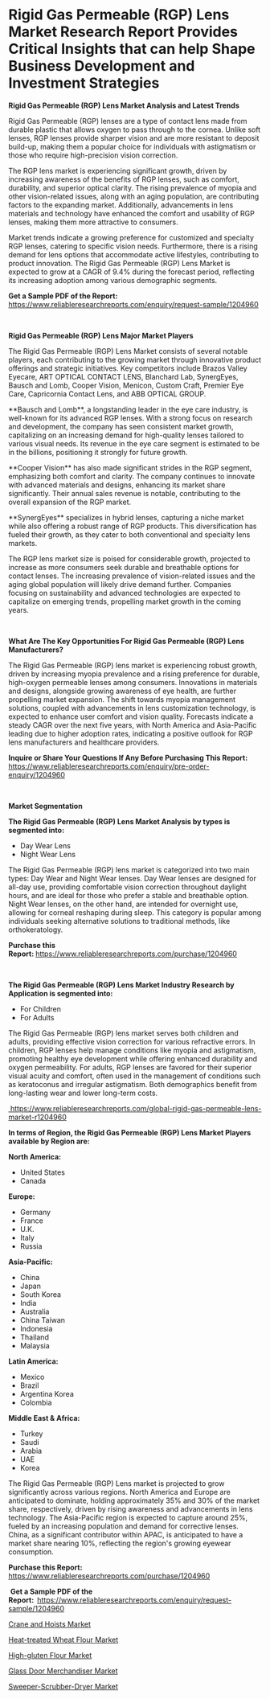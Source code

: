 <p><h1>Rigid Gas Permeable (RGP) Lens Market Research Report Provides Critical Insights that can help Shape Business Development and Investment Strategies</h1></p><p><strong>Rigid Gas Permeable (RGP) Lens Market Analysis and Latest Trends</strong></p>
<p><p>Rigid Gas Permeable (RGP) lenses are a type of contact lens made from durable plastic that allows oxygen to pass through to the cornea. Unlike soft lenses, RGP lenses provide sharper vision and are more resistant to deposit build-up, making them a popular choice for individuals with astigmatism or those who require high-precision vision correction.</p><p>The RGP lens market is experiencing significant growth, driven by increasing awareness of the benefits of RGP lenses, such as comfort, durability, and superior optical clarity. The rising prevalence of myopia and other vision-related issues, along with an aging population, are contributing factors to the expanding market. Additionally, advancements in lens materials and technology have enhanced the comfort and usability of RGP lenses, making them more attractive to consumers.</p><p>Market trends indicate a growing preference for customized and specialty RGP lenses, catering to specific vision needs. Furthermore, there is a rising demand for lens options that accommodate active lifestyles, contributing to product innovation. The Rigid Gas Permeable (RGP) Lens Market is expected to grow at a CAGR of 9.4% during the forecast period, reflecting its increasing adoption among various demographic segments.</p></p>
<p><strong>Get a Sample PDF of the Report:&nbsp;</strong> <a href="https://www.reliableresearchreports.com/enquiry/request-sample/1204960?utm_campaign=7&utm_medium=2&utm_source=Github&utm_content=ia&utm_term=16102024&utm_id=rigid-gas-permeable-rgp-lens">https://www.reliableresearchreports.com/enquiry/request-sample/1204960</a></p>
<p>&nbsp;</p>
<p><strong>Rigid Gas Permeable (RGP) Lens Major Market Players</strong></p>
<p><p>The Rigid Gas Permeable (RGP) Lens Market consists of several notable players, each contributing to the growing market through innovative product offerings and strategic initiatives. Key competitors include Brazos Valley Eyecare, ART OPTICAL CONTACT LENS, Blanchard Lab, SynergEyes, Bausch and Lomb, Cooper Vision, Menicon, Custom Craft, Premier Eye Care, Capricornia Contact Lens, and ABB OPTICAL GROUP.</p><p>**Bausch and Lomb**, a longstanding leader in the eye care industry, is well-known for its advanced RGP lenses. With a strong focus on research and development, the company has seen consistent market growth, capitalizing on an increasing demand for high-quality lenses tailored to various visual needs. Its revenue in the eye care segment is estimated to be in the billions, positioning it strongly for future growth.</p><p>**Cooper Vision** has also made significant strides in the RGP segment, emphasizing both comfort and clarity. The company continues to innovate with advanced materials and designs, enhancing its market share significantly. Their annual sales revenue is notable, contributing to the overall expansion of the RGP market.</p><p>**SynergEyes** specializes in hybrid lenses, capturing a niche market while also offering a robust range of RGP products. This diversification has fueled their growth, as they cater to both conventional and specialty lens markets.</p><p>The RGP lens market size is poised for considerable growth, projected to increase as more consumers seek durable and breathable options for contact lenses. The increasing prevalence of vision-related issues and the aging global population will likely drive demand further. Companies focusing on sustainability and advanced technologies are expected to capitalize on emerging trends, propelling market growth in the coming years.</p></p>
<p>&nbsp;</p>
<p><strong>What Are The Key Opportunities For Rigid Gas Permeable (RGP) Lens Manufacturers?</strong></p>
<p><p>The Rigid Gas Permeable (RGP) lens market is experiencing robust growth, driven by increasing myopia prevalence and a rising preference for durable, high-oxygen permeable lenses among consumers. Innovations in materials and designs, alongside growing awareness of eye health, are further propelling market expansion. The shift towards myopia management solutions, coupled with advancements in lens customization technology, is expected to enhance user comfort and vision quality. Forecasts indicate a steady CAGR over the next five years, with North America and Asia-Pacific leading due to higher adoption rates, indicating a positive outlook for RGP lens manufacturers and healthcare providers.</p></p>
<p><strong>Inquire or Share Your Questions If Any Before Purchasing This Report:</strong> <a href="https://www.reliableresearchreports.com/enquiry/pre-order-enquiry/1204960?utm_campaign=7&utm_medium=2&utm_source=Github&utm_content=ia&utm_term=16102024&utm_id=rigid-gas-permeable-rgp-lens">https://www.reliableresearchreports.com/enquiry/pre-order-enquiry/1204960</a></p>
<p>&nbsp;</p>
<p><strong>Market Segmentation</strong></p>
<p><strong>The Rigid Gas Permeable (RGP) Lens Market Analysis by types is segmented into:</strong></p>
<p><ul><li>Day Wear Lens</li><li>Night Wear Lens</li></ul></p>
<p><p>The Rigid Gas Permeable (RGP) lens market is categorized into two main types: Day Wear and Night Wear lenses. Day Wear lenses are designed for all-day use, providing comfortable vision correction throughout daylight hours, and are ideal for those who prefer a stable and breathable option. Night Wear lenses, on the other hand, are intended for overnight use, allowing for corneal reshaping during sleep. This category is popular among individuals seeking alternative solutions to traditional methods, like orthokeratology.</p></p>
<p><strong>Purchase this Report:&nbsp;</strong><a href="https://www.reliableresearchreports.com/purchase/1204960?utm_campaign=7&utm_medium=2&utm_source=Github&utm_content=ia&utm_term=16102024&utm_id=rigid-gas-permeable-rgp-lens">https://www.reliableresearchreports.com/purchase/1204960</a></p>
<p>&nbsp;</p>
<p><strong>The Rigid Gas Permeable (RGP) Lens Market Industry Research by Application is segmented into:</strong></p>
<p><ul><li>For Children</li><li>For Adults</li></ul></p>
<p><p>The Rigid Gas Permeable (RGP) lens market serves both children and adults, providing effective vision correction for various refractive errors. In children, RGP lenses help manage conditions like myopia and astigmatism, promoting healthy eye development while offering enhanced durability and oxygen permeability. For adults, RGP lenses are favored for their superior visual acuity and comfort, often used in the management of conditions such as keratoconus and irregular astigmatism. Both demographics benefit from long-lasting wear and lower long-term costs.</p></p>
<p><a href="https://www.reliableresearchreports.com/global-rigid-gas-permeable-lens-market-r1204960?utm_campaign=7&utm_medium=2&utm_source=Github&utm_content=ia&utm_term=16102024&utm_id=rigid-gas-permeable-rgp-lens">&nbsp;https://www.reliableresearchreports.com/global-rigid-gas-permeable-lens-market-r1204960</a></p>
<p><strong>In terms of Region, the Rigid Gas Permeable (RGP) Lens Market Players available by Region are:</strong></p>
<p>
    <p> <strong> North America: </strong>
        <ul>
            <li>United States</li>
            <li>Canada</li>
        </ul>
        </p> 
    <p> <strong> Europe: </strong>
        <ul>
            <li>Germany</li>
            <li>France</li>
            <li>U.K.</li>
            <li>Italy</li>
            <li>Russia</li>
        </ul>
        </p> 
    <p> <strong> Asia-Pacific: </strong>
        <ul>
            <li>China</li>
            <li>Japan</li>
            <li>South Korea</li>
            <li>India</li>
            <li>Australia</li>
            <li>China Taiwan</li>
            <li>Indonesia</li>
            <li>Thailand</li>
            <li>Malaysia</li>
        </ul>
        </p> 
    <p> <strong> Latin America: </strong>
        <ul>
            <li>Mexico</li>
            <li>Brazil</li>
            <li>Argentina Korea</li>
            <li>Colombia</li>
        </ul>
        </p> 
    <p> <strong> Middle East & Africa: </strong>
        <ul>
            <li>Turkey</li>
            <li>Saudi</li>
            <li>Arabia</li>
            <li>UAE</li>
            <li>Korea</li>
        </ul>
    </p>
    </p>
<p><p>The Rigid Gas Permeable (RGP) Lens market is projected to grow significantly across various regions. North America and Europe are anticipated to dominate, holding approximately 35% and 30% of the market share, respectively, driven by rising awareness and advancements in lens technology. The Asia-Pacific region is expected to capture around 25%, fueled by an increasing population and demand for corrective lenses. China, as a significant contributor within APAC, is anticipated to have a market share nearing 10%, reflecting the region's growing eyewear consumption.</p></p>
<p><strong>Purchase this Report: </strong><a href="https://www.reliableresearchreports.com/purchase/1204960?utm_campaign=7&utm_medium=2&utm_source=Github&utm_content=ia&utm_term=16102024&utm_id=rigid-gas-permeable-rgp-lens">https://www.reliableresearchreports.com/purchase/1204960</a></p>
<p>&nbsp;<strong>Get a Sample PDF of the Report:&nbsp;&nbsp;</strong><a href="https://www.reliableresearchreports.com/enquiry/request-sample/1204960?utm_campaign=7&utm_medium=2&utm_source=Github&utm_content=ia&utm_term=16102024&utm_id=rigid-gas-permeable-rgp-lens">https://www.reliableresearchreports.com/enquiry/request-sample/1204960</a></p>
<p><strong></strong></p>
<p><p><a href="https://www.linkedin.com/pulse/exploring-crane-hoists-market-dynamics-revenue-analysis-42naf?trk=public_post_embed_feed-article-content&utm_campaign=7&utm_medium=2&utm_source=Github&utm_content=ia&utm_term=16102024&utm_id=rigid-gas-permeable-rgp-lens">Crane and Hoists Market</a></p><p><a href="https://github.com/FahadAhmed223/Market-Research-Report-List-1/blob/main/heat-treated-wheat-flour-market.md?utm_campaign=7&utm_medium=2&utm_source=Github&utm_content=ia&utm_term=16102024&utm_id=rigid-gas-permeable-rgp-lens">Heat-treated Wheat Flour Market</a></p><p><a href="https://github.com/MarilynDouglas476/Market-Research-Report-List-1/blob/main/high-gluten-flour-market.md?utm_campaign=7&utm_medium=2&utm_source=Github&utm_content=ia&utm_term=16102024&utm_id=rigid-gas-permeable-rgp-lens">High-gluten Flour Market</a></p><p><a href="https://issuu.com/reportprime-2/docs/glass-door-merchandiser-market-size_afbbfe9b6bd3b2?utm_campaign=7&utm_medium=2&utm_source=Github&utm_content=ia&utm_term=16102024&utm_id=rigid-gas-permeable-rgp-lens">Glass Door Merchandiser Market</a></p><p><a href="https://www.linkedin.com/pulse/sweeper-scrubber-dryer-market-navigating-challenges-unlocking-inxxf?trk=public_post_embed_feed-article-content&utm_campaign=7&utm_medium=2&utm_source=Github&utm_content=ia&utm_term=16102024&utm_id=rigid-gas-permeable-rgp-lens">Sweeper-Scrubber-Dryer Market</a></p></p>